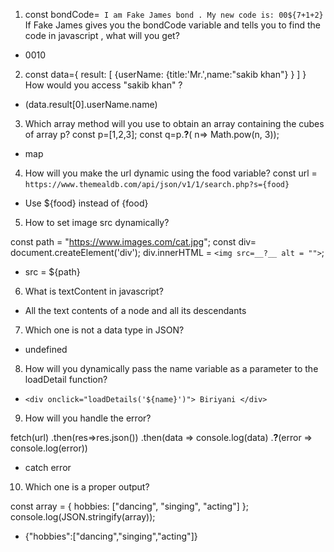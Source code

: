 1. const bondCode=` I am Fake James bond . My new code is: 00${7+1+2}`
If Fake James gives you the bondCode variable and tells you to find the code in javascript , what will you get?

- 0010

2. const data={ result: [ {userName: {title:'Mr.',name:"sakib khan"} } ] }
How would you access "sakib khan" ?

- (data.result[0].userName.name)

3. Which array method will you use to obtain an array containing the cubes of array p? const p=[1,2,3]; const q=p.__?__( n=> Math.pow(n, 3));

- map

4. How will you make the url dynamic using the food variable?
const url = `https://www.themealdb.com/api/json/v1/1/search.php?s={food}`

- Use ${food} instead of {food}

5. How to set image src dynamically? 

const path = "https://www.images.com/cat.jpg"; 
const div= document.createElement('div');
div.innerHTML = `<img src=__?__ alt = "">`;

- src = ${path}

6. What is textContent in javascript? 

- All the text contents of a node and all  its descendants

7. Which one is not a data type in JSON?

- undefined

8. How will you dynamically pass the name variable as a parameter to the loadDetail function?

- `<div onclick="loadDetails('${name}')"> Biriyani </div>`

9. How will you handle the error? 

fetch(url)
 .then(res=>res.json())
 .then(data => console.log(data)
 .__?__(error => console.log(error))

 - catch error

 10. Which one is a proper output? 

const array = { hobbies: ["dancing", "singing", "acting"] };
console.log(JSON.stringify(array));

- {"hobbies":["dancing","singing","acting"]}